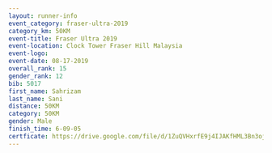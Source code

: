 ```yaml
---
layout: runner-info 
event_category: fraser-ultra-2019 
category_km: 50KM 
event-title: Fraser Ultra 2019 
event-location: Clock Tower Fraser Hill Malaysia 
event-logo: 
event-date: 08-17-2019 
overall_rank: 15
gender_rank: 12
bib: 5017
first_name: Sahrizam
last_name: Sani
distance: 50KM
category: 50KM
gender: Male
finish_time: 6-09-05
certficate: https://drive.google.com/file/d/1ZuQVHxrfE9j4IJAKfHML3Bn3ojRVtcbc/view?usp=sharing
---
```

